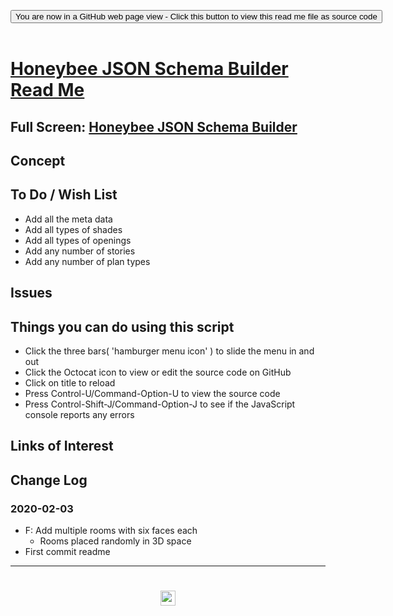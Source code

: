 
<span style=display:none; >[You are now in a GitHub source code view - click this link to view Read Me file as a web page]( /https://www.ladybug.tools/spider/sandbox/honeybee-schema-builder/#README.md "View file as a web page." ) </span>

<div><input type=button class = "btn btn-secondary btn-sm" onclick=window.location.href="https://github.com/ladybug-tools/spider/tree/master/sandbox/honeybee-schema-builder"
value="You are now in a GitHub web page view - Click this button to view this read me file as source code" ></div>

<br>

# [Honeybee JSON Schema Builder Read Me]( #README.md )

<!--
<iframe src=https://www.ladybug.tools/spider/xxxxx/xxxxx.html width=100% height=500px >Iframes are not viewable in GitHub source code views</iframe>
_<small>ZZZZZ</small>_
-->

## Full Screen: [Honeybee JSON Schema Builder]( https://www.ladybug.tools/spider/sandbox/honeybee-schema-builder/index.html )


## Concept


## To Do / Wish List

* Add all the meta data
* Add all types of shades
* Add all types of openings
* Add any number of stories
* Add any number of plan types


## Issues


## Things you can do using this script

* Click the three bars( 'hamburger menu icon' ) to slide the menu in and out
* Click the Octocat icon to view or edit the source code on GitHub
* Click on title to reload
* Press Control-U/Command-Option-U to view the source code
* Press Control-Shift-J/Command-Option-J to see if the JavaScript console reports any errors


## Links of Interest


## Change Log

### 2020-02-03

* F: Add multiple rooms with six faces each
	* Rooms placed randomly in 3D space
* First commit readme


***

# <center title="hello!" ><a href=javascript:window.scrollTo(0,0); style=text-decoration:none; > <center title="hello!" ><img src='https://ladybug.tools/artwork/icons_bugs/ico/spider.ico' height=24 > </a></a></center>

